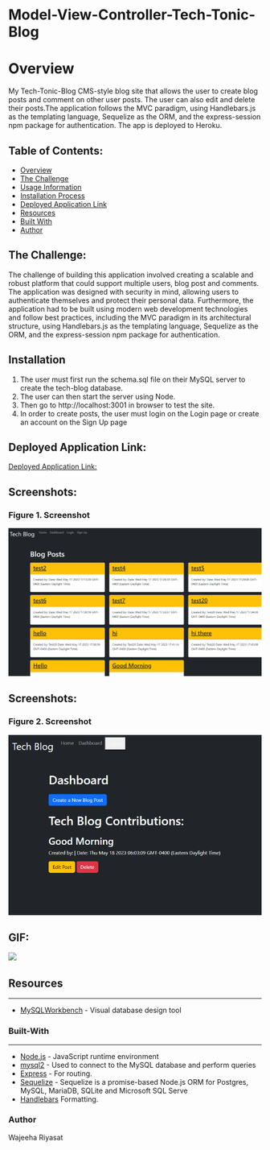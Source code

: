 # Model-View-Controller-Tech-Tonic-Blog

# Overview
My Tech-Tonic-Blog CMS-style blog site that allows the user to create blog posts and comment on other user posts. The user can also edit and delete their posts.The application follows the MVC paradigm, using Handlebars.js as the templating language, Sequelize as the ORM, and the express-session npm package for authentication. The app is deployed to Heroku.

## Table of Contents:
- [Overview](#Overview)
- [The Challenge](#The-Challenge)
- [Usage Information](#Usage-Information)
- [Installation Process](#Installation-Process)
- [Deployed Application Link](#Deployed-Application-Link)
- [Resources](#Resources)
- [Built With](#Built-With)
- [Author](#Author)



## The Challenge:

The challenge of building this application involved creating a scalable and robust platform that could support multiple users, blog post and comments. The application was designed with security in mind, allowing users to authenticate themselves and protect their personal data. Furthermore, the application had to be built using modern web development technologies and follow best practices, including the MVC paradigm in its architectural structure, using Handlebars.js as the templating language, Sequelize as the ORM, and the express-session npm package for authentication.

  
## Installation

1. The user must first run the schema.sql file on their MySQL server to create the tech-blog database. 
2. The user can then start the server using Node.
3. Then go to http://localhost:3001 in browser to test the site.
4. In order to create posts, the user must login on the Login page or create an account on the Sign Up page

## Deployed Application Link:
[Deployed Application Link:](https://wajhtechblog.herokuapp.com/)


## Screenshots:
### Figure 1. Screenshot
![](/public/images/tech_blog1.png) 
## Screenshots:
### Figure 2. Screenshot
![](/public/images/tech_blog2.png) 

## GIF:
![](/public/images/Wajh%20Tech%20Blogs.gif)

## Resources
---
* [MySQLWorkbench](https://www.mysql.com/products/workbench/) - Visual database design tool

### Built-With
---
* [Node.js](https://nodejs.org/en/) - JavaScript runtime environment
* [mysql2](https://www.npmjs.com/package/mysql2) - Used to connect to the MySQL database and perform queries
* [Express](https://www.npmjs.com/package/express) - For routing.
* [Sequelize](https://www.npmjs.com/package/sequelize) - Sequelize is a promise-based Node.js ORM for Postgres, MySQL, MariaDB, SQLite and Microsoft SQL Serve
* [Handlebars](https://handlebarsjs.com/) Formatting.

### Author

Wajeeha Riyasat